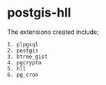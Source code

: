 # postgis-hll
The extensions created include; 

    1. plpgsql
    2. postgis
    3. btree_gist
    4. pgcrypto
    5. hll
    6. pg_cron
